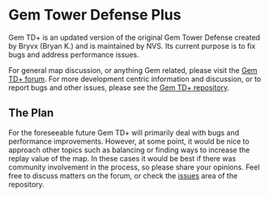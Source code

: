 # Gem Tower Defense Plus

Gem TD+ is an updated version of the original Gem Tower Defense created by
Bryvx (Bryan K.) and is maintained by NVS.  Its current purpose is to fix bugs
and address performance issues.

For general map discussion, or anything Gem related, please visit the [Gem TD+
forum].  For more development centric information and discussion, or to report
bugs and other issues, please see the [Gem TD+ repository].

## The Plan

For the foreseeable future Gem TD+ will primarily deal with bugs and
performance improvements.  However, at some point, it would be nice to
approach other topics such as balancing or finding ways to increase the replay
value of the map.  In these cases it would be best if there was community
involvement in the process, so please share your opinions.  Feel free to
discuss matters on the forum, or check the [issues] area of the repository.

[Gem TD+ forum]: https://entgaming.net/forum/viewforum.php?f=246
[Gem TD+ repository]: https://github.com/nvs/gem
[issues]: https://github.com/nvs/gem/issues
